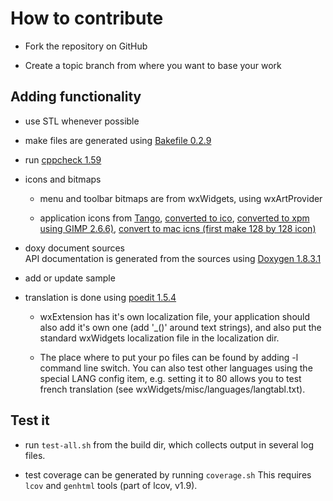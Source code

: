 # How to contribute

- Fork the repository on GitHub

- Create a topic branch from where you want to base your work

## Adding functionality

- use STL whenever possible 

- make files are generated using [Bakefile 0.2.9](http://www.bakefile.org/)  

- run [cppcheck 1.59](http://cppcheck.sourceforge.net/)

- icons and bitmaps
  - menu and toolbar bitmaps are from wxWidgets, using wxArtProvider

  - application icons from [Tango](http://tango.freedesktop.org/Tango_Desktop_Project),
  [converted to ico](http://www.convertico.com/), 
  [converted to xpm using GIMP 2.6.6)](http://www.gimp.org/), 
  [convert to mac icns (first make 128 by 128 icon)](http://iconverticons.com/)

- doxy document sources  
  API documentation is generated from the sources 
  using [Doxygen 1.8.3.1](http://www.stack.nl/~dimitri/doxygen/)
  
- add or update sample

- translation is done using [poedit 1.5.4](http://www.poedit.net/)    
  - wxExtension has it's own localization file, your application should
    also add it's own one (add '_()' around text strings), 
    and also put the standard wxWidgets localization file
    in the localization dir.  

  - The place where to put your po files can be found by adding -l command line switch.
    You can also test other languages using the special LANG config item,
    e.g. setting it to 80 allows you to test french translation
    (see wxWidgets/misc/languages/langtabl.txt).
    
## Test it

- run `test-all.sh` from the build dir, which collects output in several log files. 

- test coverage can be generated by running `coverage.sh`
  This requires `lcov` and `genhtml` tools (part of lcov, v1.9).
    
